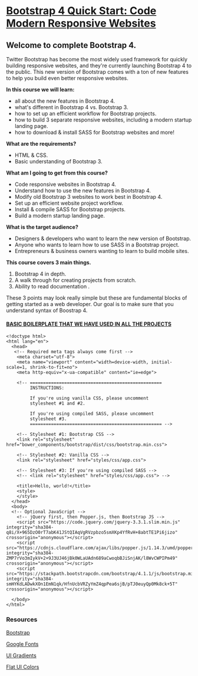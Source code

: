 
#  [Bootstrap 4 Quick Start: Code Modern Responsive Websites](https://www.udemy.com/bootstrap-4/learn/v4/content)

## Welcome to complete Bootstrap 4.

Twitter Bootstrap has become the most widely used framework for quickly building responsive websites, and they're currently launching Bootstrap 4 to the public. This new version of Bootstrap comes with a ton of new features to help you build even better responsive websites.

**In this course we will learn:**

* all about the new features in Bootstrap 4.
* what's different in Bootstrap 4 vs. Bootstrap 3.
* how to set up an efficient workflow for Bootstrap projects.
* how to build 3 separate responsive websites, including a modern startup landing page.
* how to download & install SASS for Bootstrap websites
and more!


**What are the requirements?**

* HTML & CSS.
* Basic understanding of Bootstrap 3.

**What am I going to get from this course?**

* Code responsive websites in Bootstrap 4.
* Understand how to use the new features in Bootstrap 4.
* Modify old Bootstrap 3 websites to work best in Bootstrap 4.
* Set up an efficient website project workflow.
* Install & compile SASS for Bootstrap projects.
* Build a modern startup landing page.

 **What is the target audience?**

* Designers & developers who want to learn the new version of Bootstrap.
* Anyone who wants to learn how to use SASS in a Bootstrap project.
* Entrepreneurs & business owners wanting to learn to build mobile sites.

**This course covers 3 main things.**

1. Bootstrap 4 in depth.
2. A walk through for creating projects from scratch.
3. Ability to read documentation .

These 3 points may look really simple but these are fundamental blocks of getting started as a web developer. Our goal is to make sure that you understand syntax of Boostrap 4. 


#### [BASIC BOILERPLATE THAT WE HAVE USED IN ALL THE PROJECTS]()


```
<!doctype html>
<html lang="en">
  <head>
   <!-- Required meta tags always come first -->
    <meta charset="utf-8">
    <meta name="viewport" content="width=device-width, initial-scale=1, shrink-to-fit=no">
    <meta http-equiv="x-ua-compatible" content="ie=edge">
   
    <!-- ==================================================
         INSTRUCTIONS:
         
         If you're using vanilla CSS, please uncomment
         stylesheet #1 and #2.
         
         If you're using compiled SASS, please uncomment
         stylesheet #3.
         ================================================== -->
   
    <!-- Stylesheet #1: Bootstrap CSS -->
    <link rel="stylesheet" href="bower_components/bootstrap/dist/css/bootstrap.min.css">
    
    <!-- Stylesheet #2: Vanilla CSS -->
    <link rel="stylesheet" href="styles/css/app.css">
   
    <!-- Stylesheet #3: If you're using compiled SASS -->
    <!-- <link rel="stylesheet" href="styles/css/app.css"> -->

    <title>Hello, world!</title>
    <style>
    </style>
  </head>
  <body>
  <!-- Optional JavaScript -->
    <!-- jQuery first, then Popper.js, then Bootstrap JS -->
    <script src="https://code.jquery.com/jquery-3.3.1.slim.min.js" integrity="sha384-q8i/X+965DzO0rT7abK41JStQIAqVgRVzpbzo5smXKp4YfRvH+8abtTE1Pi6jizo" crossorigin="anonymous"></script>
    <script src="https://cdnjs.cloudflare.com/ajax/libs/popper.js/1.14.3/umd/popper.min.js" integrity="sha384-ZMP7rVo3mIykV+2+9J3UJ46jBk0WLaUAdn689aCwoqbBJiSnjAK/l8WvCWPIPm49" crossorigin="anonymous"></script>
    <script src="https://stackpath.bootstrapcdn.com/bootstrap/4.1.1/js/bootstrap.min.js" integrity="sha384-smHYKdLADwkXOn1EmN1qk/HfnUcbVRZyYmZ4qpPea6sjB/pTJ0euyQp0Mk8ck+5T" crossorigin="anonymous"></script>
    
  </body>
</html>
```
### Resources

[Bootstrap](http://getbootstrap.com/)

[Google Fonts](https://fonts.google.com/)

[UI Gradients](https://uigradients.com/#RoseColoredLenses)

[Flat UI Colors](https://flatuicolors.com/)

<!--
**Project-1 COFFEE**

http://127.0.0.1:5500/project%201/index.html


**Project-2 WATERFALLS**

http://127.0.0.1:5500/project%202/index.html


**Project-3 LOGIN SCREEN -MODAL**

http://127.0.0.1:5500/project%203/index.html 

##### Side Projects

**Carousel**

http://127.0.0.1:5500/SideProjects/carousel.html


**Jumbotron**

http://127.0.0.1:5500/SideProjects/jumbotron.html


**Navbar**

http://127.0.0.1:5500/SideProjects/navbar.html

**Card**

http://127.0.0.1:5500/SideProjects/card.html

**cardDeck**

http://127.0.0.1:5500/SideProjects/cardDeck.html


**Buttons**

http://127.0.0.1:5500/SideProjects/buttons.html 
-->



